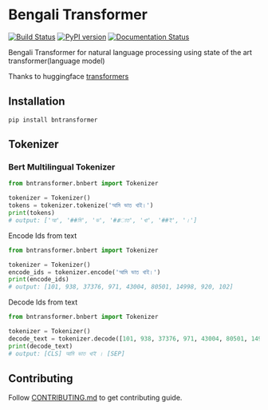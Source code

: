 # Bengali Transformer
[![Build Status](https://travis-ci.org/sagorbrur/bntransformer.svg?branch=master)](https://travis-ci.org/sagorbrur/bntransformer)
[![PyPI version](https://img.shields.io/pypi/v/bntransformer)](https://pypi.org/project/bntransformer/)
[![Documentation Status](https://readthedocs.org/projects/bntransformer/badge/?version=latest)](https://bntransformer.readthedocs.io/en/latest/?badge=latest)


Bengali Transformer for natural language processing using state of the art transformer(language model)

Thanks to huggingface [transformers](https://github.com/huggingface/transformers)

## Installation
```
pip install bntransformer
```

## Tokenizer
### Bert Multilingual Tokenizer

  ```py
  from bntransformer.bnbert import Tokenizer

  tokenizer = Tokenizer()
  tokens = tokenizer.tokenize('আমি ভাত খাই।')
  print(tokens)
  # output: ['আ', '##মি', 'ভ', '##াত', 'খা', '##ই', '।']
  ```

  Encode Ids from text

  ```py
  from bntransformer.bnbert import Tokenizer

  tokenizer = Tokenizer()
  encode_ids = tokenizer.encode('আমি ভাত খাই।')
  print(encode_ids)
  # output: [101, 938, 37376, 971, 43004, 80501, 14998, 920, 102]
  ```
    
   Decode Ids from text
   
   ```py
   from bntransformer.bnbert import Tokenizer

   tokenizer = Tokenizer()
   decode_text = tokenizer.decode([101, 938, 37376, 971, 43004, 80501, 14998, 920, 102])
   print(decode_text)
   # output: [CLS] আমি ভাত খাই । [SEP]
   
   ```
    
   
  ## Contributing
  Follow [CONTRIBUTING.md](CONTRIBUTING.md) to get contributing guide.


